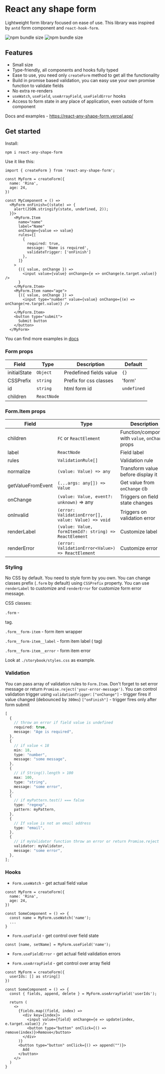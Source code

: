 # React any shape form

Lightweight form library focused on ease of use. This library was inspired by `antd` form component and `react-hook-form`. 

![npm bundle size](https://img.shields.io/bundlephobia/min/react-any-shape-form) ![npm bundle size](https://img.shields.io/bundlephobia/minzip/react-any-shape-form)

## Features

- Small size
- Type-friendly, all components and hooks fully typed
- Ease to use, you need only `createForm` method to get all the functionality
- Build in promise based validation, you can easy use your own promise function to validate fields
- No extra re-renders
- `useWatch`, `useField`, `useArrayField`, `useFieldError` hooks
- Access to form state in any place of application, even outside of form component

Docs and examples - https://react-any-shape-form.vercel.app/

## Get started

Install:

```bash
npm i react-any-shape-form
```

Use it like this:

```tsx
import { createForm } from 'react-any-shape-form';

const MyForm = createForm({
  name: 'Rina',
  age: 24,
})

const MyComponent = () => 
  <MyForm onFinish={(state) => {
    alert(JSON.stringify(state, undefined, 2));
  }}>
    <MyForm.Item
      name="name"
      label="Name"
      onChange={value => value}
      rules={[
        {
          required: true,
          message: 'Name is required',
          validateTrigger: ['onFinish']
        },
      ]}
    >
      {({ value, onChange }) =>
        <input value={value} onChange={e => onChange(e.target.value)} />
      }
    </MyForm.Item>
    <MyForm.Item name="age">
      {({ value, onChange }) =>
        <input type="number" value={value} onChange={(e) => onChange(+e.target.value)} />
      }
    </MyForm.Item>
    <button type="submit">
      Submit button
    </button>
  </MyForm>
```

You can find more examples in [docs](https://react-any-shape-form.vercel.app/?path=/docs/docs--docs)

### Form props

| Field        | Type        | Description             | Default     |
|--------------|-------------|-------------------------|-------------|
| initialState | `Object`    | Predefined fields value | `{}`        |
| CSSPrefix    | `string`    | Prefix for css classes  | 'form'      |
| id           | `string`    | html form id            | `undefined` |
| children     | `ReactNode` |                         |             |

### Form.Item props

| Field             | Type                                                  | Description                                       | Default |
|-------------------|-------------------------------------------------------|---------------------------------------------------|---------|
| children          | `FC` or `ReactElement`                                | Function/component with `value`, `onChange` props | `{}`    |
| label             | `ReactNode`                                           | Field label                                       |         |
| rules             | `ValidationRule[]`                                    | Validation rule                                   |         |
| normalize         | `(value: Value) => any`                               | Transform value before display it                 |         |
| getValueFromEvent | `(...args: any[]) => Value`                           | Get value from `onChange` cb                      |         |
| onChange          | `(value: Value, event?: unknown)` => any              | Triggers on field state changes                   |         |
| onInvalid         | `(error: ValidationError[], value: Value) => void`    | Triggers on validation error                      |         |
| renderLabel       | `(value: Value, formItemId?: string) => ReactElement` | Customize label                                   |         |
| renderError       | `(error: ValidationError<Value>) => ReactElement`     | Customize error                                   |         |

### Styling

No CSS by default. You need to style form by you own.
You can change classes prefix (`.form` by default) using `CSSPrefix` property.
You can use `renderLabel` to customize <label> and `renderError` for customize form error message.

CSS classes:

`.form` - <form> tag.

`.form__form-item` - form item wrapper

`.form__form-item__label` - form item label (<label> tag)

`.form__form-item__error` - form item error

Look at `./storybook/styles.css` as example.

### Validation

You can pass array of validation rules to `Form.Item`.
Don't forget to set error message or return `Promise.reject('your-error-message')`.
You can control validation trigger using `validationTrigger`:
`["onChange"]` - trigger fires if value changed (debounced by `300ms`)
`["onFinish"]` - trigger fires only after form submit

```ts
[
  {
    // throw an error if field value is undefined
    required: true,
    message: "Age is required",
  },
  {
    // if value < 18
    min: 18,
    type: "number",
    message: "some message",
  },
  {
    // if String().length > 100
    max: 100,
    type: "string",
    message: "some error",
  },
  {
    // if myPattern.test() === false
    type: "regexp",
    pattern: myPattern,
  },
  {
    // If value is not an email address
    type: "email",
  },
  {
    // if myValidator function throw an error or return Promise.reject
    validator: myValidator,
    message: "some error",
  },
];
```

### Hooks

- `Form.useWatch` - get actual field value

```tsx
const MyForm = createForm({
  name: 'Rina',
  age: 24,
})

const SomeComponent = () => {
  const name = MyForm.useWatch('name');
  ...
}

```

- `Form.useField` - get control over field state

```tsx
const [name, setName] = MyForm.useField('name');
```

- `Form.useFieldError` - get actual field validation errors

- `Form.useArrayField` - get control over array field

```tsx
const MyForm = createForm({
  userIds: [] as string[]
})

const SomeComponent = () => {
  const { fields, append, delete } = MyForm.useArrayField('userIds');
  
  return (
    <>
      {fields.map((field, index) =>
        <div key={index}>
          <input value={field} onChange={e => update(index, e.target.value)} />
          <button type="button" onClick={() => remove(index)}>Remove</button>
        </div>
      )}
      <button type="button" onClick={() => append("")}>
        Add
      </button>
    </>
  )
}

```
